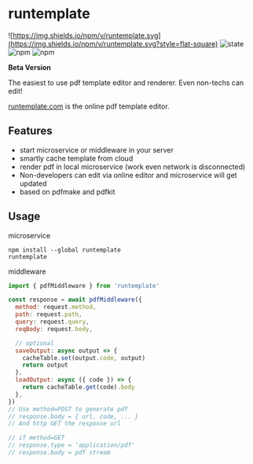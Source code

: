 # runtemplate

![https://img.shields.io/npm/v/runtemplate.svg](https://img.shields.io/npm/v/runtemplate.svg?style=flat-square)
![state](https://img.shields.io/badge/state-alpha-green.svg?style=flat-square)
![npm](https://img.shields.io/npm/dt/runtemplate.svg?maxAge=2592000&style=flat-square)
![npm](https://img.shields.io/npm/l/runtemplate.svg?style=flat-square)

**Beta Version**

The easiest to use pdf template editor and renderer. Even non-techs can edit!

[runtemplate.com](https://runtemplate.com) is the online pdf template editor.

## Features

- start microservice or middleware in your server
- smartly cache template from cloud
- render pdf in local microservice (work even network is disconnected)
- Non-developers can edit via online editor and microservice will get updated
- based on pdfmake and pdfkit

## Usage

microservice

```
npm install --global runtemplate
runtemplate
```

middleware

```js
import { pdfMiddleware } from 'runtemplate'

const response = await pdfMiddleware({
  method: request.method,
  path: request.path,
  query: request.query,
  reqBody: request.body,

  // optional
  saveOutput: async output => {
    cacheTable.set(output.code, output)
    return output
  },
  loadOutput: async ({ code }) => {
    return cacheTable.get(code).body
  },
})
// Use method=POST to generate pdf
// response.body = { url, code, ... }
// And http GET the response url

// if method=GET
// response.type = 'application/pdf'
// response.body = pdf stream
```
